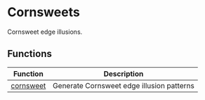 # Cornsweets

Cornsweet edge illusions.

## Functions

| Function | Description |
|----------|-------------|
| [cornsweet](cornsweet.md) | Generate Cornsweet edge illusion patterns |
